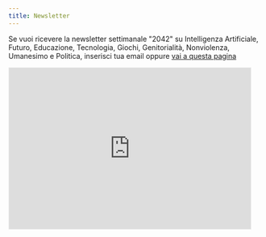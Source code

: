 ```yaml
---
title: Newsletter
---
```


Se vuoi ricevere la newsletter settimanale "2042" su Intelligenza Artificiale, Futuro, Educazione, Tecnologia, Giochi, Genitorialità, Nonviolenza, Umanesimo e Politica, inserisci tua email oppure [vai a questa pagina](https://2042.substack.com/)

<iframe src="https://2042.substack.com/embed" width="480" height="320" style="border:1px solid #EEE; background:white;" frameborder="0" scrolling="no"></iframe>
